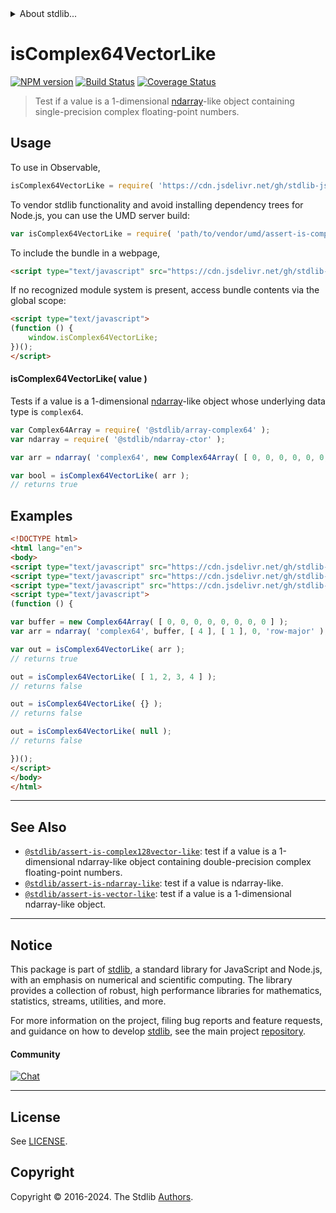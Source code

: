 <!--

@license Apache-2.0

Copyright (c) 2023 The Stdlib Authors.

Licensed under the Apache License, Version 2.0 (the "License");
you may not use this file except in compliance with the License.
You may obtain a copy of the License at

   http://www.apache.org/licenses/LICENSE-2.0

Unless required by applicable law or agreed to in writing, software
distributed under the License is distributed on an "AS IS" BASIS,
WITHOUT WARRANTIES OR CONDITIONS OF ANY KIND, either express or implied.
See the License for the specific language governing permissions and
limitations under the License.

-->


<details>
  <summary>
    About stdlib...
  </summary>
  <p>We believe in a future in which the web is a preferred environment for numerical computation. To help realize this future, we've built stdlib. stdlib is a standard library, with an emphasis on numerical and scientific computation, written in JavaScript (and C) for execution in browsers and in Node.js.</p>
  <p>The library is fully decomposable, being architected in such a way that you can swap out and mix and match APIs and functionality to cater to your exact preferences and use cases.</p>
  <p>When you use stdlib, you can be absolutely certain that you are using the most thorough, rigorous, well-written, studied, documented, tested, measured, and high-quality code out there.</p>
  <p>To join us in bringing numerical computing to the web, get started by checking us out on <a href="https://github.com/stdlib-js/stdlib">GitHub</a>, and please consider <a href="https://opencollective.com/stdlib">financially supporting stdlib</a>. We greatly appreciate your continued support!</p>
</details>

# isComplex64VectorLike

[![NPM version][npm-image]][npm-url] [![Build Status][test-image]][test-url] [![Coverage Status][coverage-image]][coverage-url] <!-- [![dependencies][dependencies-image]][dependencies-url] -->

> Test if a value is a 1-dimensional [ndarray][@stdlib/ndarray/ctor]-like object containing single-precision complex floating-point numbers.



<section class="usage">

## Usage

To use in Observable,

```javascript
isComplex64VectorLike = require( 'https://cdn.jsdelivr.net/gh/stdlib-js/assert-is-complex64vector-like@v0.2.2-umd/browser.js' )
```

To vendor stdlib functionality and avoid installing dependency trees for Node.js, you can use the UMD server build:

```javascript
var isComplex64VectorLike = require( 'path/to/vendor/umd/assert-is-complex64vector-like/index.js' )
```

To include the bundle in a webpage,

```html
<script type="text/javascript" src="https://cdn.jsdelivr.net/gh/stdlib-js/assert-is-complex64vector-like@v0.2.2-umd/browser.js"></script>
```

If no recognized module system is present, access bundle contents via the global scope:

```html
<script type="text/javascript">
(function () {
    window.isComplex64VectorLike;
})();
</script>
```

#### isComplex64VectorLike( value )

Tests if a value is a 1-dimensional [ndarray][@stdlib/ndarray/ctor]-like object whose underlying data type is `complex64`.

```javascript
var Complex64Array = require( '@stdlib/array-complex64' );
var ndarray = require( '@stdlib/ndarray-ctor' );

var arr = ndarray( 'complex64', new Complex64Array( [ 0, 0, 0, 0, 0, 0, 0, 0 ] ), [ 4 ], [ 1 ], 0, 'row-major' );

var bool = isComplex64VectorLike( arr );
// returns true
```

</section>

<!-- /.usage -->

<section class="examples">

## Examples

<!-- eslint no-undef: "error" -->

```html
<!DOCTYPE html>
<html lang="en">
<body>
<script type="text/javascript" src="https://cdn.jsdelivr.net/gh/stdlib-js/ndarray-ctor@umd/browser.js"></script>
<script type="text/javascript" src="https://cdn.jsdelivr.net/gh/stdlib-js/array-complex64@umd/browser.js"></script>
<script type="text/javascript" src="https://cdn.jsdelivr.net/gh/stdlib-js/assert-is-complex64vector-like@v0.2.2-umd/browser.js"></script>
<script type="text/javascript">
(function () {

var buffer = new Complex64Array( [ 0, 0, 0, 0, 0, 0, 0, 0 ] );
var arr = ndarray( 'complex64', buffer, [ 4 ], [ 1 ], 0, 'row-major' );

var out = isComplex64VectorLike( arr );
// returns true

out = isComplex64VectorLike( [ 1, 2, 3, 4 ] );
// returns false

out = isComplex64VectorLike( {} );
// returns false

out = isComplex64VectorLike( null );
// returns false

})();
</script>
</body>
</html>
```

</section>

<!-- /.examples -->

<!-- Section for related `stdlib` packages. Do not manually edit this section, as it is automatically populated. -->

<section class="related">

* * *

## See Also

-   <span class="package-name">[`@stdlib/assert-is-complex128vector-like`][@stdlib/assert/is-complex128vector-like]</span><span class="delimiter">: </span><span class="description">test if a value is a 1-dimensional ndarray-like object containing double-precision complex floating-point numbers.</span>
-   <span class="package-name">[`@stdlib/assert-is-ndarray-like`][@stdlib/assert/is-ndarray-like]</span><span class="delimiter">: </span><span class="description">test if a value is ndarray-like.</span>
-   <span class="package-name">[`@stdlib/assert-is-vector-like`][@stdlib/assert/is-vector-like]</span><span class="delimiter">: </span><span class="description">test if a value is a 1-dimensional ndarray-like object.</span>

</section>

<!-- /.related -->

<!-- Section for all links. Make sure to keep an empty line after the `section` element and another before the `/section` close. -->


<section class="main-repo" >

* * *

## Notice

This package is part of [stdlib][stdlib], a standard library for JavaScript and Node.js, with an emphasis on numerical and scientific computing. The library provides a collection of robust, high performance libraries for mathematics, statistics, streams, utilities, and more.

For more information on the project, filing bug reports and feature requests, and guidance on how to develop [stdlib][stdlib], see the main project [repository][stdlib].

#### Community

[![Chat][chat-image]][chat-url]

---

## License

See [LICENSE][stdlib-license].


## Copyright

Copyright &copy; 2016-2024. The Stdlib [Authors][stdlib-authors].

</section>

<!-- /.stdlib -->

<!-- Section for all links. Make sure to keep an empty line after the `section` element and another before the `/section` close. -->

<section class="links">

[npm-image]: http://img.shields.io/npm/v/@stdlib/assert-is-complex64vector-like.svg
[npm-url]: https://npmjs.org/package/@stdlib/assert-is-complex64vector-like

[test-image]: https://github.com/stdlib-js/assert-is-complex64vector-like/actions/workflows/test.yml/badge.svg?branch=v0.2.2
[test-url]: https://github.com/stdlib-js/assert-is-complex64vector-like/actions/workflows/test.yml?query=branch:v0.2.2

[coverage-image]: https://img.shields.io/codecov/c/github/stdlib-js/assert-is-complex64vector-like/main.svg
[coverage-url]: https://codecov.io/github/stdlib-js/assert-is-complex64vector-like?branch=main

<!--

[dependencies-image]: https://img.shields.io/david/stdlib-js/assert-is-complex64vector-like.svg
[dependencies-url]: https://david-dm.org/stdlib-js/assert-is-complex64vector-like/main

-->

[chat-image]: https://img.shields.io/gitter/room/stdlib-js/stdlib.svg
[chat-url]: https://app.gitter.im/#/room/#stdlib-js_stdlib:gitter.im

[stdlib]: https://github.com/stdlib-js/stdlib

[stdlib-authors]: https://github.com/stdlib-js/stdlib/graphs/contributors

[umd]: https://github.com/umdjs/umd
[es-module]: https://developer.mozilla.org/en-US/docs/Web/JavaScript/Guide/Modules

[deno-url]: https://github.com/stdlib-js/assert-is-complex64vector-like/tree/deno
[deno-readme]: https://github.com/stdlib-js/assert-is-complex64vector-like/blob/deno/README.md
[umd-url]: https://github.com/stdlib-js/assert-is-complex64vector-like/tree/umd
[umd-readme]: https://github.com/stdlib-js/assert-is-complex64vector-like/blob/umd/README.md
[esm-url]: https://github.com/stdlib-js/assert-is-complex64vector-like/tree/esm
[esm-readme]: https://github.com/stdlib-js/assert-is-complex64vector-like/blob/esm/README.md
[branches-url]: https://github.com/stdlib-js/assert-is-complex64vector-like/blob/main/branches.md

[stdlib-license]: https://raw.githubusercontent.com/stdlib-js/assert-is-complex64vector-like/main/LICENSE

[@stdlib/ndarray/ctor]: https://github.com/stdlib-js/ndarray-ctor/tree/umd

<!-- <related-links> -->

[@stdlib/assert/is-complex128vector-like]: https://github.com/stdlib-js/assert-is-complex128vector-like/tree/umd

[@stdlib/assert/is-ndarray-like]: https://github.com/stdlib-js/assert-is-ndarray-like/tree/umd

[@stdlib/assert/is-vector-like]: https://github.com/stdlib-js/assert-is-vector-like/tree/umd

<!-- </related-links> -->

</section>

<!-- /.links -->
